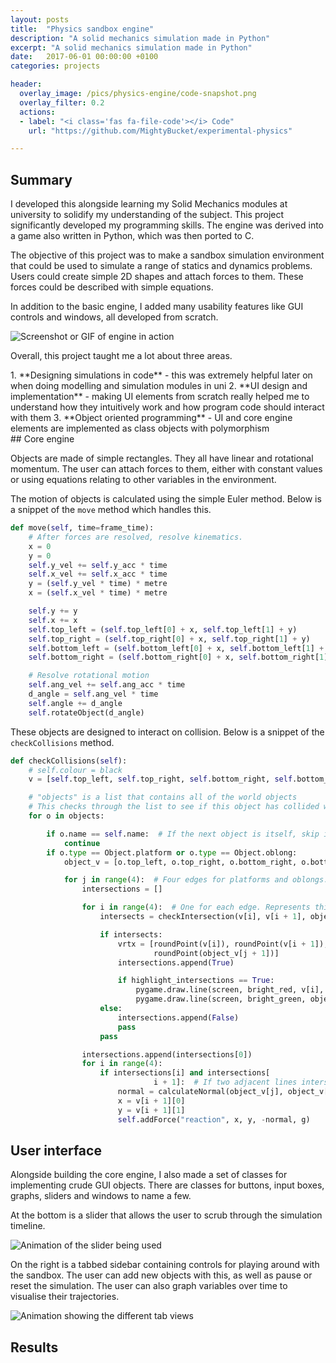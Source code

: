 ```yaml
---
layout: posts
title:  "Physics sandbox engine"
description: "A solid mechanics simulation made in Python"
excerpt: "A solid mechanics simulation made in Python"
date:   2017-06-01 00:00:00 +0100
categories: projects

header:
  overlay_image: /pics/physics-engine/code-snapshot.png
  overlay_filter: 0.2
  actions:
  - label: "<i class='fas fa-file-code'></i> Code"
    url: "https://github.com/MightyBucket/experimental-physics"

---
```


## Summary

I developed this alongside learning my Solid Mechanics modules at university to solidify my understanding of the subject. This project significantly developed my programming skills. The engine was derived into a game also written in Python, which was then ported to C.

The objective of this project was to make a sandbox simulation environment that could be used to simulate a range of statics and dynamics problems. Users could create simple 2D shapes and attach forces to them. These forces could be described with simple equations.

In addition to the basic engine, I added many usability features like GUI controls and windows, all developed from scratch.

![Screenshot or GIF of engine in action](/pics/physics-engine/screenshot.png)

Overall, this project taught me a lot about three areas. 
<div class="notice--success" markdown="1">
 1. **Designing simulations in code** - this was extremely helpful later on when doing modelling and simulation modules in uni
 2. **UI design and implementation** - making UI elements from scratch really helped me to understand how they intuitively work and how program code should interact with them
 3. **Object oriented programming** - UI and core engine elements are implemented as class objects with polymorphism
</div>
## Core engine

Objects are made of simple rectangles. They all have linear and rotational momentum. The user can attach forces to them, either with constant values or using equations relating to other variables in the environment.

The motion of objects is calculated using the simple Euler method. Below is a snippet of the `move` method which handles this.

```python
def move(self, time=frame_time):
	# After forces are resolved, resolve kinematics.
	x = 0
	y = 0
	self.y_vel += self.y_acc * time
	self.x_vel += self.x_acc * time
	y = (self.y_vel * time) * metre
	x = (self.x_vel * time) * metre

	self.y += y
	self.x += x
	self.top_left = (self.top_left[0] + x, self.top_left[1] + y)
	self.top_right = (self.top_right[0] + x, self.top_right[1] + y)
	self.bottom_left = (self.bottom_left[0] + x, self.bottom_left[1] + y)
	self.bottom_right = (self.bottom_right[0] + x, self.bottom_right[1] + y)

	# Resolve rotational motion
	self.ang_vel += self.ang_acc * time
	d_angle = self.ang_vel * time
	self.angle += d_angle
	self.rotateObject(d_angle)
```

These objects are designed to interact on collision. Below is a snippet of the `checkCollisions` method.

```python
def checkCollisions(self):
	# self.colour = black
	v = [self.top_left, self.top_right, self.bottom_right, self.bottom_left, self.top_left]

	# "objects" is a list that contains all of the world objects
	# This checks through the list to see if this object has collided with another object
	for o in objects:

		if o.name == self.name:  # If the next object is itself, skip it
			continue
		if o.type == Object.platform or o.type == Object.oblong:
			object_v = [o.top_left, o.top_right, o.bottom_right, o.bottom_left, o.top_left]

			for j in range(4):  # Four edges for platforms and oblongs. Represents the object being intersected with
				intersections = []

				for i in range(4):  # One for each edge. Represents this object
					intersects = checkIntersection(v[i], v[i + 1], object_v[j], object_v[j + 1])

					if intersects:
						vrtx = [roundPoint(v[i]), roundPoint(v[i + 1]), roundPoint(object_v[j]),
								roundPoint(object_v[j + 1])]
						intersections.append(True)

						if highlight_intersections == True:
							pygame.draw.line(screen, bright_red, v[i], v[i + 1])
							pygame.draw.line(screen, bright_green, object_v[j], object_v[j + 1])
					else:
						intersections.append(False)
						pass
					pass

				intersections.append(intersections[0])
				for i in range(4):
					if intersections[i] and intersections[
								i + 1]:  # If two adjacent lines intersect with an outside edge
						normal = calculateNormal(object_v[j], object_v[j + 1])
						x = v[i + 1][0]
						y = v[i + 1][1]
						self.addForce("reaction", x, y, -normal, g)
```

## User interface

Alongside building the core engine, I also made a set of classes for implementing crude GUI objects. There are classes for buttons, input boxes, graphs, sliders and windows to name a few.

At the bottom is a slider that allows the user to scrub through the simulation timeline.

![Animation of the slider being used](/pics/physics-engine/timeline-slider.gif)

On the right is a tabbed sidebar containing controls for playing around with the sandbox. The user can add new objects with this, as well as pause or reset the simulation. The user can also graph variables over time to visualise their trajectories.

![Animation showing the different tab views](/pics/physics-engine/tabs.gif)

## Results



[panel-mockup]:	 https://image.shutterstock.com/image-vector/prohibited-signs-isolated-on-white-260nw-1890653254.jpg